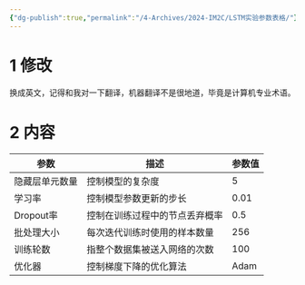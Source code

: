 ```yaml
---
{"dg-publish":true,"permalink":"/4-Archives/2024-IM2C/LSTM实验参数表格/"}
---
```


# 1 修改
换成英文，记得和我对一下翻译，机器翻译不是很地道，毕竟是计算机专业术语。
# 2 内容
| 参数 | 描述 | 参数值 |
| ---- | ---- | ---- |
| 隐藏层单元数量 | 控制模型的复杂度 | 5 |
| 学习率 | 控制模型参数更新的步长 | 0.01 |
| Dropout率 | 控制在训练过程中的节点丢弃概率 | 0.5 |
| 批处理大小 | 每次迭代训练时使用的样本数量 | 256 |
| 训练轮数 | 指整个数据集被送入网络的次数 | 100 |
| 优化器 | 控制梯度下降的优化算法 | Adam |